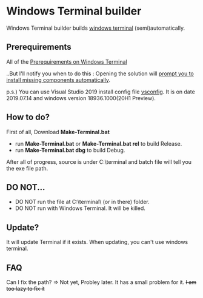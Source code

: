 # Windows Terminal builder
Windows Terminal builder builds [windows terminal](https://github.com/microsoft/terminal) (semi)automatically.

## Prerequirements
All of the [Prerequirements on Windows Terminal](https://github.com/microsoft/terminal/blob/master/README.md#build-prerequisites)

..But I'll notify you when to do this : Opening the solution will [prompt you to install missing components automatically](https://devblogs.microsoft.com/setup/configure-visual-studio-across-your-organization-with-vsconfig/).

p.s.) You can use Visual Studio 2019 install config file [vsconfig](https://github.com/SJang1/Terminal-Builder/blob/master/vsconfig). It is on date 2019.07.14 and windows version 18936.1000(20H1 Preview).

## How to do?
First of all, Download **Make-Terminal.bat**
* run **Make-Terminal.bat** or **Make-Terminal.bat rel** to build Release.
* run **Make-Terminal.bat dbg** to build Debug.

After all of progress, source is under C:\terminal and batch file will tell you the exe file path.

## DO NOT...
* DO NOT run the file at C:\terminal\ (or in there) folder.
* DO NOT run with Windows Terminal. It will be killed.

## Update?
It will update Terminal if it exists. When updating, you can't use windows terminal.

## FAQ
Can I fix the path? => Not yet, Probley later. It has a small problem for it. ~~I am too lazy to fix it~~
